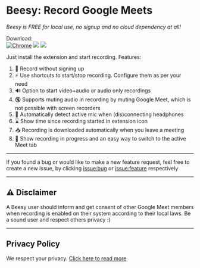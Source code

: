 # Beesy: Record Google Meets

*Beesy is FREE for local use, no signup and no cloud dependency at all!*

Download: \
[![Chrome](https://img.shields.io/chrome-web-store/v/eabicnldgjknbifdgmnieblkbnggfnde)](https://chrome.google.com/webstore/detail/beesy-record-google-meets/eabicnldgjknbifdgmnieblkbnggfnde) ![](https://img.shields.io/chrome-web-store/stars/eabicnldgjknbifdgmnieblkbnggfnde) ![](https://img.shields.io/chrome-web-store/users/eabicnldgjknbifdgmnieblkbnggfnde)

Just install the extension and start recording. Features:

1. 🎥 Record without signing up
2. ⚡ Use shortcuts to start/stop recording. Configure them as per your need
3. 🔊 Option to start video+audio or audio only recordings
4. 🔇 Supports muting audio in recording by muting Google Meet, which is not possible with screen recorders
5. 🎤 Automatically detect active mic when (dis)connecting headphones
6. ⌛ Show time since recording started in extension icon
7. 📥 Recording is downloaded automatically when you leave a meeting
8. 🔀 Show recording in progress and an easy way to switch to the active Meet tab


---

If you found a bug or would like to make a new feature request, feel free to create a new issue, by clicking [issue:bug](https://github.com/pi-ra/beesy-issue-tracker/issues/new?labels=bug&template=bug_report.yml&title=) or [issue:feature](https://github.com/pi-ra/beesy-issue-tracker/issues/new?labels=enhancement&template=feature_request.yml&title=) respectively

---

## ⚠️ Disclaimer
A Beesy user should inform and get consent of other Google Meet members when recording is enabled on their system according to their local laws. Be a sound user and respect others privacy :)

---

## Privacy Policy
We respect your privacy. [Click here to read more](/PRIVACY_POLICY.md)
